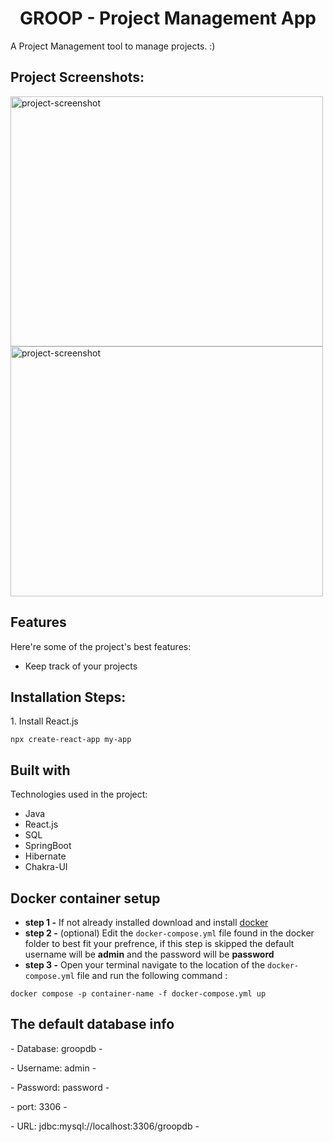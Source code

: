 <h1 align="center" id="title">GROOP - Project Management App</h1>

<p id="description">A Project Management tool to manage projects. :)</p>

<h2>Project Screenshots:</h2>

<img src="https://res.cloudinary.com/practicaldev/image/fetch/s--mHnwt8TI--/c_limit%2Cf_auto%2Cfl_progressive%2Cq_auto%2Cw_880/https://i2.wp.com/blogreact.com/wp-content/uploads/2020/04/HiRes-17.jpg%3Ffit%3D750%252C450%26ssl%3D1" alt="project-screenshot" width="500" height="400/">

<img src="https://res.cloudinary.com/practicaldev/image/fetch/s--mHnwt8TI--/c_limit%2Cf_auto%2Cfl_progressive%2Cq_auto%2Cw_880/https://i2.wp.com/blogreact.com/wp-content/uploads/2020/04/HiRes-17.jpg%3Ffit%3D750%252C450%26ssl%3D1" alt="project-screenshot" width="500" height="400/">

  
  
<h2>Features</h2>

Here're some of the project's best features:

*   Keep track of your projects

<h2>Installation Steps:</h2>

<p>1. Install React.js</p>

```
npx create-react-app my-app
```

<h2>Built with</h2>

Technologies used in the project:

*   Java
*   React.js
*   SQL
*   SpringBoot
*   Hibernate
*   Chakra-UI
  
## Docker container setup
- **step 1 -**  If not already installed download and install [docker](https://www.docker.com)
- **step 2 -** (optional) Edit the `docker-compose.yml` file found in the docker folder to best fit your prefrence, if this step is skipped the default username will be **admin** and the password will be **password**
- **step 3 -** Open your terminal navigate to the location of the `docker-compose.yml` file and run the following command :
```
docker compose -p container-name -f docker-compose.yml up
```
<h2>The default database info</h2>
<p>- Database: groopdb -</p>
<p>- Username: admin -</p> 
<p>- Password: password -</p> 
<p>- port: 3306 -</p> 
<p>- URL: jdbc:mysql://localhost:3306/groopdb -</p>



